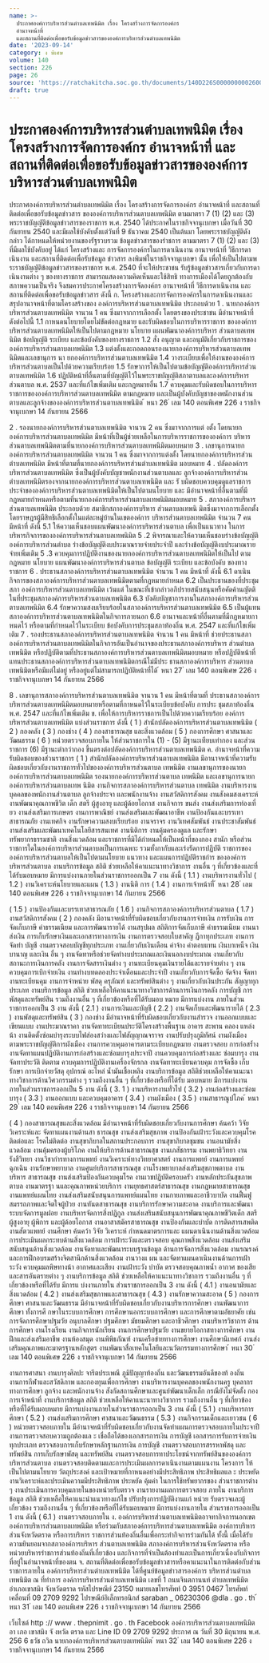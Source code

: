 ```yaml
---
name: >-
  ประกาศองค์การบริหารส่วนตำบลเทพนิมิต เรื่อง โครงสร้างการจัดการองค์กร
  อำนาจหน้าที่
  และสถานที่ติดต่อเพื่อขอรับข้อมูลข่าวสารขององค์การบริหารส่วนตำบลเทพนิมิต
date: '2023-09-14'
category: ง พิเศษ
volume: 140
section: 226
page: 26
source: 'https://ratchakitcha.soc.go.th/documents/140D226S0000000002600.pdf'
draft: true
---
```


# ประกาศองค์การบริหารส่วนตำบลเทพนิมิต เรื่อง โครงสร้างการจัดการองค์กร อำนาจหน้าที่ และสถานที่ติดต่อเพื่อขอรับข้อมูลข่าวสารขององค์การบริหารส่วนตำบลเทพนิมิต

ประกาศองค์การบริหารส่วนตำบลเทพนิมิต เรื่อง โครงสร้างการจัดการองค์กร อำนาจหน้าที่ และสถานที่ติดต่อเพื่อขอรับข้อมูลข่าวสาร ขององค์การบริหารส่วนตาบลเทพนิมิต ตามมาตรา 7 (1) (2) และ (3) พระราชบัญญัติข้อมูลข่าวสารของราชการ พ.ศ. 2540 ได้ประกาศในราชกิจจานุเบกษา เมื่อวันที่ 30 กันยายน 2540 และมีผลใช้บังคับตั้งแต่วันที่ 9 ธันวาคม 2540 เป็นต้นมา โดยพระราชบัญญัติดังกล่าว ได้กาหนดให้หน่วยงานของรัฐรวบรวม ข้อมูลข่าวสารของรำชการ ตามมาตรา 7 (1) (2) และ (3) ที่มีผลใช้บังคับอยู่ ได้แก่ โครงสร้างและ การจัดการองค์กรในการดาเนินงาน อานาจหน้าที่ วิธีการดาเนินงาน และสถานที่ติดต่อเพื่อรับข้อมูล ข่าวสาร ลงพิมพ์ในราชกิจจานุเบกษา นั้น เพื่อให้เป็นไปตามพระราชบัญญัติข้อมูลข่าวสารของราชการ พ.ศ. 2540 ที่จะให้ประชาชน รับรู้ข้อมูลข่าวสารเกี่ยวกับการดาเนินงานต่าง ๆ ของทางราชการ สามารถแสดงความคิดเห็นและใช้สิทธิ ทางการเมืองได้โดยถูกต้องกับสภาพความเป็นจริง จึงสมควรประกาศโครงสร้างการจัดองค์กร อานาจหน้าที่ วิธีการดาเนินงาน และสถานที่ติดต่อเพื่อขอรับข้อมูลข่าวสาร ดังนี้ ก. โครงสร้างและการจัดการองค์กรในการดาเนินงานและสรุปอานาจหน้าที่ตามโครงสร้างของ องค์การบริหารส่วนตาบลเทพนิมิต ประกอบด้วย 1 . นายกองค์การบริหารส่วนตาบลเทพนิมิต จานวน 1 คน ซึ่งมาจากการเลือกตั้ง โดยตรงของประชาชน มีอำนาจหน้าที่ ดังต่อไปนี้ 1.1 กาหนดนโยบายโดยไม่ขัดต่อกฎหมาย และรับผิดชอบในการบริหารราชการ ขององค์การบริหารส่วนตาบลเทพนิมิตให้เป็นไปตามกฎหมาย นโยบาย แผนพัฒนาองค์การบริหาร ส่วนตาบลเทพนิมิต ข้อบัญญัติ ระเบียบ และข้อบังคับของทางราชการ 1.2 สั่ง อนุญาต และอนุมัติเกี่ยวกับราชการขององค์การบริหารส่วนตาบลเทพนิมิต 1.3 แต่งตั้งและถอดถอนรองนายกองค์การบริหารส่วนตาบลเทพนิมิตและเลขานุการ นา ยกองค์การบริหารส่วนตาบลเทพนิมิต 1.4 วางระเบียบเพื่อให้งานขององค์การบริหารส่วนตาบลเป็นไปด้วยความเรียบร้อย 1.5 รักษาการให้เป็นไปตามข้อบัญญัติองค์การบริหารส่วนตาบลเทพนิมิต 1.6 ปฏิบัติหน้าที่อื่นตามที่บัญญัติไว้ในพระราชบัญญัติสภาตาบลและองค์การบริหาร ส่วนตาบล พ.ศ. 2537 และที่แก้ไขเพิ่มเติม และกฎหมายอื่น 1.7 ควบคุมและรับผิดชอบในการบริหารราชการขององค์การบริหารส่วนตาบลเทพนิมิต ตามกฎหมาย และเป็นผู้บังคับบัญชาของพนักงานส่วนตาบลและลูกจ้างขององค์การบริหารส่วนตาบลเทพนิมิต ้ หนา 26 ่ เลม 140 ตอนพิเศษ 226 ง ราชกิจจานุเบกษา 14 กันยายน 2566

2 . รองนายกองค์การบริหารส่วนตาบลเทพนิมิต จานวน 2 คน ซึ่งมาจากการแต่ งตั้ง โดยนายกองค์การบริหารส่วนตาบลเทพนิมิต มีหน้าที่เป็นผู้ช่วยเหลือในการบริหารราชการขององค์การ บริหารส่วนตาบลเทพนิมิตตามที่นายกองค์การบริหารส่วนตาบลเทพนิมิตมอบหมาย 3 . เลขานุการนายกองค์การบริหารส่วนตาบลเทพนิมิต จานวน 1 คน ซึ่งมาจากการแต่งตั้ง โดยนายกองค์การบริหารส่วนตำบลเทพนิมิต มีหน้าที่ตามที่นายกองค์การบริหารส่วนตำบลเทพนิมิต มอบหมาย 4 . ปลัดองค์การบริหารส่วนตาบลเทพนิมิต ซึ่งเป็นผู้บังคับบัญชาพนักงานส่วนตาบลและ ลูกจ้างองค์การบริหารส่วนตำบลเทพนิมิตรองจากนายกองค์การบริหารส่วนตาบลเทพนิมิต และ รั บผิดชอบควบคุมดูแลราชการประจำขององค์การบริหารส่วนตาบลเทพนิมิตให้เป็นไปตามนโยบาย และ มีอำนาจหน้าที่อื่นตามที่มีกฎหมายกำหนดหรือตามที่นายกองค์การบริหารส่วนตาบลเทพนิมิตมอบหมาย 5 . สภาองค์การบริหารส่วนตาบลเทพนิมิต ประกอบด้วย สมาชิกสภาองค์การบริหาร ส่วนตาบลเทพนิ มิตซึ่งมาจากการเลือกตั้งโดยราษฎรผู้มีสิทธิเลือกตั้งในแต่ละหมู่บ้านในเขตองค์การ บริหารส่วนตาบลเทพนิมิต จำนวน 7 คน มีหน้าที่ ดังนี้ 5.1 ให้ความเห็นชอบแผนพัฒนาองค์การบริหารส่วนตาบล เพื่อเป็นแนวทาง ในการบริหารกิจการขององค์การบริหารส่วนตาบลเทพนิมิต 5 .2 พิจารณาและให้ความเห็นชอบร่างข้อบัญญัติองค์การบริหารส่วนตำบล ร่างข้อบัญญัติงบประมาณรายจ่ายประจำปี และร่างข้อบัญญัติงบประมาณรายจ่ายเพิ่มเติม 5 .3 ควบคุมการปฏิบัติงานของนายกองค์การบริหารส่วนตาบลเทพนิมิตให้เป็นไป ตามกฎหมาย นโยบาย แผนพัฒนาองค์การบริหารส่วนตาบล ข้อบัญญัติ ระเบียบ และข้อบังคับ ของทางราชการ 6 . ประธานสภาองค์การบริหารส่วนตาบลเทพนิมิต จำนวน 1 คน มีหน้าที่ ดังนี้ 6.1 ดาเนินกิจการของสภาองค์การบริหารส่วนตาบลเทพนิมิตตามที่กฎหมายกำหนด 6.2 เป็นประธานของที่ประชุมสภา องค์การบริหารส่วนตาบลเทพนิมิต เว้นแต่ ในขณะที่เข้ากล่าวอภิปรายสนับสนุนหรือคัดค้านญัตติในที่ประชุมสภาองค์การบริหารส่วนตาบลเทพนิมิต 6.3 บังคับบัญชาการงานในสภาองค์การบริหารส่วนตาบลเทพนิมิต 6.4 รักษาความสงบเรียบร้อยในสภาองค์การบริหารส่วนตาบลเทพนิมิต 6.5 เป็นผู้แทนสภาองค์การบริหารส่วนตาบลเทพนิมิตในกิจการภายนอก 6.6 อานาจและหน้าที่อื่นตามที่มีกฎหมายกาหนดไว้ หรือตามที่กำหนดไว้ในระเบียบ ข้อบังคับการประชุมสภาท้องถิ่น พ.ศ. 2547 และที่แก้ไขเพิ่มเติม 7 . รองประธานสภาองค์การบริหารส่วนตาบลเทพนิมิต จำนวน 1 คน มีหน้าที่ ช่วยประธานสภาองค์การบริหารส่วนตาบลเทพนิมิตในกิจการอันเป็นอำนาจของประธานสภาองค์การบริหาร ส่วนตำบลเทพนิมิต หรือปฏิบัติตามที่ประธานสภาองค์การบริหารส่วนตาบลเทพนิมิตมอบหมาย หรือปฏิบัติหน้าที่แทนประธานสภาองค์การบริหารส่วนตาบลเทพนิมิตกรณีไม่มีประ ธานสภาองค์การบริหาร ส่วนตาบลเทพนิมิตหรือมีแต่ไม่อยู่ หรืออยู่แต่ไม่สามารถปฏิบัติหน้าที่ได้ ้ หนา 27 ่ เลม 140 ตอนพิเศษ 226 ง ราชกิจจานุเบกษา 14 กันยายน 2566

8 . เลขานุการสภาองค์การบริหารส่วนตาบลเทพนิมิต จานวน 1 คน มีหน้าที่ตามที่ ประธานสภาองค์การบริหารส่วนตาบลเทพนิมิตมอบหมายหรือตามที่กาหนดไว้ในระเบียบข้อบังคับ การประ ชุมสภาท้องถิ่น พ.ศ. 2547 และที่แก้ไขเพิ่มเติม ข. เพื่อให้การบริหารราชการเป็นไปด้วยความเรียบร้อย องค์การบริหารส่วนตาบลเทพนิมิต แบ่งส่วนราชการ ดังนี้ ( 1 ) สำนักปลัดองค์การบริหารส่วนตาบลเทพนิมิต ( 2 ) กองคลัง ( 3 ) กองช่าง ( 4 ) กองสาธารณสุข และสิ่งแวดล้อม ( 5 ) กองการศึกษา ศาสนาและวัฒนธรรม ( 6 ) หน่วยตรวจสอบภายใน ให้ส่วนราชการใน (1) - (5) มีฐานะเทียบเท่ากอง และส่วนราชการ (6) มีฐานะต่ากว่ากอง ขึ้นตรงต่อปลัดองค์การบริหารส่วนตาบลเทพนิมิต ค. อำนาจหน้าที่ความรับผิดชอบของส่วนราชการ ( 1 ) สำนักปลัดองค์การบริหารส่วนตาบลเทพนิมิต มีอานาจหน้าที่ความรับผิดชอบเกี่ยวกับงานราชการทั่วไปขององค์การบริหารส่วนตาบล เทพนิมิต งานเลขานุการของนายกองค์การบริหารส่วนตาบลเทพนิมิต รองนายกองค์การบริหารส่วนตาบล เทพนิมิต และเลขานุการนายกองค์การบริหารส่วนตาบลเทพ นิมิต งานกิจการสภาองค์การบริหารส่วนตาบล เทพนิมิต งานบริหารงานบุคคลของพนักงานส่วนตาบล ลูกจ้างประจา และพนักงานจ้าง งานสวัสดิการสังคม งานสังคมสงเคราะห์ งานพัฒนาคุณภาพชีวิต เด็ก สตรี ผู้สูงอายุ และผู้ด้อยโอกาส งานกิจการ ขนส่ง งานส่งเสริมการท่องเที่ ยว งานส่งเสริมการเกษตร งานการพาณิชย์ งานส่งเสริมและพัฒนาอาชีพ งานป้องกันและบรรเทาสาธารณภัย งานเทศกิจ งานรักษาความสงบเรียบร้อย งานจราจร งานวิเทศสัมพันธ์ งานประชาสัมพันธ์ งานส่งเสริมและพัฒนาเทคโนโลยีสารสนเทศ งานนิติการ งานคุ้มครองดูแล และรักษาทรัพยากรธรรมชาติ งานสิ่งแวดล้อม และราชการที่มิได้กำหนดให้เป็นหน้าที่ของกอง สานัก หรือส่วนราชการใดในองค์การบริหารส่วนตาบลเป็นการเฉพาะ รวมทั้งกากับและเร่งรัดการปฏิบัติ ราชการขององค์การบริหารส่วนตาบลให้เป็นไปตามนโยบาย แนวทาง และแผนการปฏิบัติราชกำร ขององค์การบริหารส่วนตาบล งานบริการข้อมูล สถิติ ช่วยเหลือให้คาแนะนาทางวิชาการ งานอื่น ๆ ที่เกี่ยวข้องและที่ได้รับมอบหมาย มีการแบ่งงานภายในส่วนราชการออกเป็น 7 งาน ดังนี้ ( 1.1 ) งานบริหารงานทั่วไป ( 1.2 ) งานวิเคราะห์นโยบายและแผน ( 1.3 ) งานนิติ การ ( 1.4 ) งานการเจ้าหน้าที่ ้ หนา 28 ่ เลม 140 ตอนพิเศษ 226 ง ราชกิจจานุเบกษา 14 กันยายน 2566

( 1.5 ) งานป้องกันและบรรเทาสาธารณภัย ( 1.6 ) งานกิจการสภาองค์การบริหารส่วนตาบล ( 1.7 ) งานสวัสดิการสังคม ( 2 ) กองคลัง มีอานาจหน้าที่รับผิดชอบเกี่ยวกับงานการจ่ายเงิน การรับเงิน การจัดเก็บภาษี ค่าธรรมเนียม และการพัฒนารายได้ งานสรุปผล สถิติการจัดเก็บภาษี ค่าธรรมเนียม งานนาส่งเงิน การเก็บรักษาเงินและเอกสารทางการเงิน งานการตรวจสอบใบสาคัญ ฎีกาทุกประเภท งานการจัดทำ บัญชี งานตรวจสอบบัญชีทุกประเภท งานเกี่ยวกับเงินเดือน ค่าจ้าง ค่าตอบแทน เงินบาเหน็จ เงินบานาญ และเงิน อื่น ๆ งานจัดทาหรือช่วยจัดทำงบประมาณและเงินนอกงบประมาณ งานเกี่ยวกับ สถานะการเงินการคลัง งานการจัดสรรเงินต่าง ๆ งานทะเบียนคุมเงินรายได้และรายจ่ายต่าง ๆ งานควบคุมการเบิกจ่ายเงิน งานทำงบทดลองประจำเดือนและประจำปี งานเกี่ยวกับการจัดซื้อ จัดจ้าง จัดหา งานทะเบียนคุม งานการจำหน่าย พัสดุ ครุภัณฑ์ และทรัพย์สินต่าง ๆ งานเกี่ยวกับเงินประกัน สัญญาทุกประเภท งานบริการข้อมูล สถิติ ช่วยเหลือให้คาแนะนาทางวิชาการด้านการเงินการคลัง การบัญชี การพัสดุและทรัพย์สิน รวมถึงงานอื่น ๆ ที่เกี่ยวข้องหรือที่ได้รับมอบ หมาย มีการแบ่งงาน ภายในส่วนราชการออกเป็น 3 งาน ดังนี้ ( 2.1 ) งานการเงินและบัญชี ( 2.2 ) งานจัดเก็บและพัฒนารายได้ ( 2.3 ) งานพัสดุและทรัพย์สิน ( 3 ) กองช่าง มีอำนาจหน้าที่รับผิดชอบเกี่ยวกับงานสำรวจ งานออกแบบและเขียนแบบ งานประมาณราคา งานจัดทาทะเบียนประวัติโครงสร้างพื้นฐาน อาคาร สะพาน คลอง แหล่งน้า งานติดตั้งซ่อมบำรุงระบบไฟส่องสว่างและไฟสัญญาณจราจร งานปรับปรุงภูมิทัศน์ งานผังเมือง ตามพระราชบัญญัติการผังเมือง งานการควบคุมอาคารตามระเบียบกฎหมาย งานตรวจสอบ การก่อสร้ำง งานจัดทาแผนปฏิบัติงานการก่อสร้างและซ่อมบารุงประจาปี งานควบคุมการก่อสร้างและ ซ่อมบารุง งานจัดทาประวัติ ติดตาม ควบคุมการปฏิบัติงานเครื่องจักรกล งานจัดทาทะเบียนควบคุม การจัดซื้อ เก็บรักษา การเบิกจ่ายวัสดุ อุปกรณ์ อะไหล่ น้ำมันเชื้อเพลิง งานบริการข้อมูล สถิติช่วยเหลือให้คาแนะนาทางวิชาการด้านวิศวกรรมต่าง ๆ รวมถึงงานอื่น ๆ ที่เกี่ยวข้องหรือที่ได้รับ มอบหมาย มีการแบ่งงานภายในส่วนราชการออกเป็น 5 งาน ดังนี้ ( 3. 1 ) งานบริหารงานทั่วไป ( 3.2 ) งานก่อสร้างและซ่อมบารุง ( 3.3 ) งานออกแบบ และควบคุมอาคาร ( 3.4 ) งานผังเมือง ( 3.5 ) งานสาธารณูปโภค ้ หนา 29 ่ เลม 140 ตอนพิเศษ 226 ง ราชกิจจานุเบกษา 14 กันยายน 2566

( 4 ) กองสาธารณสุขและสิ่งแวดล้อม มีอำนาจหน้าที่รับผิดชอบเกี่ยวกับงานการศึกษา ค้นคว้า วิจัย วิเคราะห์และ จัดทาแผนงานด้านสา ธารณสุข งานส่งเสริมสุขภาพ งานป้องกันเฝ้าระวังและควบคุมโรคติดต่อและ โรคไม่ติดต่อ งานสุขาภิบาลในสถานประกอบการ งานสุขาภิบาลชุมชน งานอนามัยสิ่งแวดล้อม งานคุ้มครองผู้บริโภค งานให้บริการด้านสาธารณสุข งานเภสัชกรรม งานพยาธิวิทยา งานรังสีวิทยา งานวิชากำรทางการแพทย์ งานวิเคราะห์ทางวิทยาศาสตร์ งานการแพทย์ งานการแพทย์ฉุกเฉิน งานรักษาพยาบาล งานศูนย์บริการสาธารณสุข งานโรงพยาบาลส่งเสริมสุขภาพตาบล งานบริหาร สาธารณสุข งานส่งเสริมป้องกันควบคุมโรค งานเวชปฏิบัติครอบครัว งานหลักประกันสุขภาพตาบล งานมาตรฐา นและคุณภาพหน่วยบริการ งานยุทธศาสตร์สาธารณสุข งานกฎหมายสาธารณสุข งานแพทย์แผนไทย งานส่งเสริมสนับสนุนการแพทย์แผนไทย งานกายภาพและอาชีวบาบัด งานฟื้นฟู สมรรถภาพและจิตใจผู้ป่วย งานทันตสาธารณสุข งานบริการรักษาความสะอาด งานบริการและพัฒนา ระบบจัดการมูลฝอย งานบริหารจัดการสิ่งปฏิกูล งานส่งเสริมสนับสนุนการพัฒนาคุณภาพชีวิตเด็ก สตรี ผู้สูงอายุ ผู้พิการ และผู้ด้อยโอกาส งานอาสาสมัครสาธารณสุข งานป้องกันและบำบัด การติดสารเสพติด งานสัตวแพทย์ งานศึกษา ค้นคว้า วิจัย วิเคราะห์ กำหนดมาตรการและ แผนดาเนินงานด้านสิ่งแวดล้อม การประเมินผลกระทบด้านสิ่งแวดล้อม การเฝ้าระวังและตรวจสอบ คุณภาพสิ่งแวดล้อม งานส่งเสริมสนับสนุนด้านสิ่งแวดล้อม งานจัดทาและพัฒนาระบบฐานข้อมูล ด้านการจัดการสิ่งแวดล้อม งานรณรงค์และการฝึกอบรมสร้างจิตสานึกด้านสิ่งแวดล้อม งานวางแ ผน และจัดทาแผนดาเนินงานด้านการเฝ้าระวัง ควบคุมมลพิษทางน้า อากาศและเสียง งานเฝ้าระวัง บำบัด ตรวจสอบคุณภาพน้ำ อากาศ ของเสียและสารอันตรายต่าง ๆ งานบริการข้อมูล สถิติ ช่วยเหลือให้คาแนะนาทางวิชาการ รวมถึงงานอื่น ๆ ที่เกี่ยวข้องหรือที่ได้รับ มีการแ บ่งงานภายใน ส่วนราชการออกเป็น 3 งาน ดังนี้ ( 4.1 ) งานอนามัยและสิ่งแวดล้อม ( 4.2 ) งานส่งเสริมสุขภาพและสาธารณสุข ( 4.3 ) งานรักษาความสะอาด ( 5 ) กองการศึกษา ศาสนาและวัฒนธรรม มีอำนาจหน้าที่รับผิดชอบเกี่ยวกับงานบริหารการศึกษา งานพัฒนาการศึกษา ทั้งการศึ กษาในระบบการศึกษา การศึกษานอกระบบการศึกษา และการศึกษาตามอัธยาศัย เช่น การจัดการศึกษาปฐมวัย อนุบาลศึกษา ปฐมศึกษา มัธยมศึกษา และอาชีวศึกษา งานบริหารวิชาการ ด้านการศึกษา งานโรงเรียน งานกิจการนักเรียน งานการศึกษาปฐมวัย งานขยายโอกาสทางการศึกษา งาน ฝึกและส่งเสริมอาชีพ งานห้องสมุด งานพิพิธภัณฑ์ งานเครือข่ายทางการศึกษา งานศึกษานิเทศก์ งานส่งเสริมคุณภาพและมาตรฐานหลักสูตร งานพัฒนาสื่อเทคโนโลยีและนวัตกรรมทางการศึกษา ้ หนา 30 ่ เลม 140 ตอนพิเศษ 226 ง ราชกิจจานุเบกษา 14 กันยายน 2566

งานการศาสนา งานบารุงศิลปะ จารีตประเพณี ภูมิปัญญาท้องถิ่น และวัฒนธรรมอันดีของท้ องถิ่น งานการกีฬาและสวัสดิภาพ และกองทุนเพื่อการศึกษา งานบริหารงานบุคคลของพนักงานครู บุคลากร ทางการศึกษา ลูกจ้าง และพนักงานจ้าง สังกัดสถานศึกษาและศูนย์พัฒนาเด็กเล็ก กรณียังไม่จัดตั้ง กองการเจ้าหน้าที่ งานบริการข้อมูล สถิติ ช่วยเหลือให้คาแนะนาทางวิชาการ รวมถึงงานอื่น ๆ ที่เกี่ยวข้องหรือที่ได้รับมอบหมาย มีการแบ่งงานภายในส่วนราชการออกเป็น 3 งาน ดังนี้ ( 5.1 ) งานบริหารการศึกษา ( 5.2 ) งานส่งเสริมการศึกษา ศาสนาและวัฒนธรรม ( 5.3 ) งานกิจกรรมเด็กและเยาวชน ( 6 ) หน่วยตรวจสอบภายใน มีอำนาจหน้าที่รับผิดชอบเกี่ยวกับงานจัดทำแผนการตรวจสอบภายในประจาปี งานการตรวจสอบความถูกต้องแล ะ เชื่อถือได้ของเอกสารการเงิน การบัญชี เอกสารการรับการจ่ายเงิน ทุกประเภท ตรวจสอบการเก็บรักษาหลักฐานการเงิน การบัญชี งานตรวจสอบการสรรหาพัสดุ และ ทรัพย์สิน การเก็บรักษาพัสดุ และทรัพย์สิน งานตรวจสอบการทาประโยชน์จากทรัพย์สินขององค์การ บริหารส่วนตาบล งานตรวจสอบติดตามและการประเมินผลการดาเนินงานตามแผนงาน โครงการ ให้เป็นไปตามนโยบาย วัตถุประสงค์ และเป้าหมายที่กาหนดอย่างมีประสิทธิภาพ ประสิทธิผลแล ะ ประหยัด งานวิเคราะห์และประเมินความมีประสิทธิภาพ ประหยัด คุ้มค่า ในการใช้ทรัพยากรของ ส่วนราชการต่าง ๆ งานประเมินการควบคุมภายในของหน่วยรับตรวจ งานรายงานผลการตรวจสอบ ภายใน งานบริการข้อมูล สถิติ ช่วยเหลือให้คาแนะนำแนวทางแก้ไข ปรับปรุงการปฏิบัติงานแก่ หน่วย รับตรวจและผู้เกี่ยวข้อง รวมถึงงานอื่น ๆ ที่เกี่ยวข้องหรือที่ได้รับมอบหมาย มีการแบ่งงานภายใน ส่วนราชการออกเป็น 1 งาน ดังนี้ ( 6.1 ) งานตรวจสอบภายใน ง. องค์การบริหารส่วนตาบลเทพนิมิตอาจทากิจการนอกเขตองค์การบริหารส่วนตาบลเทพนิมิต หรือร่วมกับสภาองค์การบริหารส่วนตาบลเทพนิมิต องค์การบริหารส่วนจังหวัดตราด หรือการบริหาร ราชการส่วนท้องถิ่นอื่นเพื่อกระทำกิจการร่วมกันได้ ทั้งนี้ เมื่อได้รับความยินยอมจากสภาองค์การบริหาร ส่วนตาบลเทพนิมิต สภาองค์การบริหารส่วนจังหวัดตราด หรือหน่วยบริหารรำชการส่วนท้องถิ่นที่เกี่ยวข้อง และกิจการที่จำเป็นต้องทำและเป็นการเกี่ยวเนื่องกับกิจการที่อยู่ในอำนาจหน้าที่ของตน จ. สถานที่ติดต่อเพื่อขอรับข้อมูลข่าวสารหรือคาแนะนาในการติดต่อกับส่วนราชการภายใน องค์การบริหารส่วนตำบลเทพนิมิต ได้ที่ศูนย์ข้อมูลข่าวสารองค์การ บริหารส่วนตำบลเทพนิมิต ณ ที่ทำการ องค์การบริหารส่วนตำบลเทพนิมิต เลขที่ 1 ถนนจินตกานนท์ ตำบลเทพนิมิต อำเภอเขาสมิง จังหวัดตราด รหัสไปรษณีย์ 23150 หมายเลขโทรศัพท์ 0 3951 0467 โทรศัพท์เคลื่อนที่ 09 2709 9292 ไปรษณีย์อิเล็กทรอนิกส์ saraban _ 06230306 @dla . go . th ้ หนา 31 ่ เลม 140 ตอนพิเศษ 226 ง ราชกิจจานุเบกษา 14 กันยายน 2566

เว็บไซต์ http :// www . thepnimit . go . th Facebook องค์การบริหารส่วนตาบลเทพนิมิต อา เภอ เขาสมิง จั งหวัด ตราด และ Line ID 09 2709 9292 ประกาศ ณ วันที่ 30 มิถุนายน พ.ศ. 256 6 ธวัช ถวิล นายกองค์การบริหารส่วนตาบลเทพนิมิต ้ หนา 32 ่ เลม 140 ตอนพิเศษ 226 ง ราชกิจจานุเบกษา 14 กันยายน 2566
